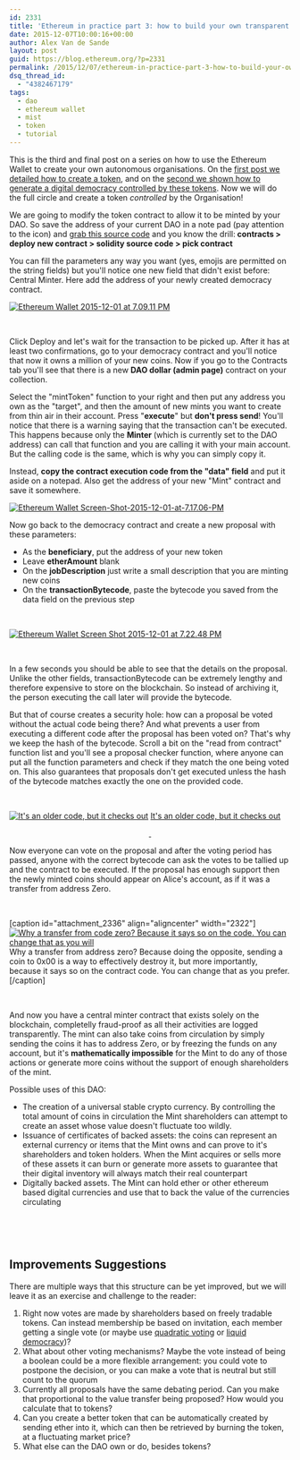 ```yaml
---
id: 2331
title: 'Ethereum in practice part 3: how to build your own transparent bank on the blockchain'
date: 2015-12-07T10:00:16+00:00
author: Alex Van de Sande
layout: post
guid: https://blog.ethereum.org/?p=2331
permalink: /2015/12/07/ethereum-in-practice-part-3-how-to-build-your-own-transparent-bank-on-the-blockchain/
dsq_thread_id:
  - "4382467179"
tags:
  - dao
  - ethereum wallet
  - mist
  - token
  - tutorial
---
```

This is the third and final post on a series on how to use the Ethereum Wallet to create your own autonomous organisations. On the <a href="https://blog.ethereum.org/2015/12/03/how-to-build-your-own-cryptocurrency/" target="_blank">first post we detailed how to create a token</a>, and on the <a href="https://blog.ethereum.org/2015/12/04/ethereum-in-practice-part-2-how-to-build-a-better-democracy-in-under-a-100-lines-of-code/" target="_blank">second we shown how to generate a digital democracy controlled by these tokens</a>. Now we will do the full circle and create a token <em>controlled</em> by the Organisation!

We are going to modify the token contract to allow it to be minted by your DAO. So save the address of your current DAO in a note pad (pay attention to the icon) and <a href="http://chriseth.github.io/browser-solidity/?gist=1e8ebf35ff1fd48aca46" target="_blank">grab this source code</a> and you know the drill:<strong> contracts &gt; deploy new contract &gt; solidity source code &gt; pick contract</strong>

You can fill the parameters any way you want (yes, emojis are permitted on the string fields) but you'll notice one new field that didn't exist before: Central Minter. Here add the address of your newly created democracy contract.

<a href="https://blog.ethereum.org/wp-content/uploads/2015/12/Screen-Shot-2015-12-01-at-7.09.11-PM.png"><img src="https://blog.ethereum.org/wp-content/uploads/2015/12/Screen-Shot-2015-12-01-at-7.09.11-PM.png" alt="Ethereum Wallet 2015-12-01 at 7.09.11 PM"/></a>

&nbsp;

Click Deploy and let's wait for the transaction to be picked up. After it has at least two confirmations, go to your democracy contract and you'll notice that now it owns a million of your new coins. Now if you go to the Contracts tab you'll see that there is a new <strong>DAO dollar (admin page)</strong> contract on your collection.

Select the "mintToken" function to your right and then put any address you own as the "target", and then the amount of new mints you want to create from thin air in their account. Press "<strong>execute</strong>" but <strong>don't press send</strong>! You'll notice that there is a warning saying that the transaction can't be executed. This happens because only the <strong>Minter </strong>(which is currently set to the DAO address) can call that function and you are calling it with your main account. But the calling code is the same, which is why you can simply copy it.

Instead, <strong>copy the contract execution code from the "data" field</strong> and put it aside on a notepad. Also get the address of your new "Mint" contract and save it somewhere.

<a href="https://blog.ethereum.org/wp-content/uploads/2015/12/Screen-Shot-2015-12-01-at-7.17.06-PM.png"><img src="https://blog.ethereum.org/wp-content/uploads/2015/12/Screen-Shot-2015-12-01-at-7.17.06-PM.png" alt="Ethereum Wallet Screen-Shot-2015-12-01-at-7.17.06-PM" /></a>

Now go back to the democracy contract and create a new proposal with these parameters:
<ul>
	<li>As the <strong>beneficiary</strong>, put the address of your new token</li>
	<li>Leave <strong>etherAmount</strong> blank</li>
	<li>On the <strong>jobDescription</strong> just write a small description that you are minting new coins</li>
	<li>On the <strong>transactionBytecode</strong>, paste the bytecode you saved from the data field on the previous step</li>
</ul>
&nbsp;

<a href="https://blog.ethereum.org/wp-content/uploads/2015/12/Screen-Shot-2015-12-01-at-7.22.48-PM.png"><img src="https://blog.ethereum.org/wp-content/uploads/2015/12/Screen-Shot-2015-12-01-at-7.22.48-PM.png" alt="Ethereum Wallet Screen Shot 2015-12-01 at 7.22.48 PM" /></a>

&nbsp;

In a few seconds you should be able to see that the details on the proposal. Unlike the other fields, transactionBytecode can be extremely lengthy and therefore expensive to store on the blockchain. So instead of archiving it, the person executing the call later will provide the bytecode.

But that of course creates a security hole: how can a proposal be voted without the actual code being there? And what prevents a user from executing a different code after the proposal has been voted on? That's why we keep the hash of the bytecode. Scroll a bit on the "read from contract" function list and you'll see a proposal checker function, where anyone can put all the function parameters and check if they match the one being voted on. This also guarantees that proposals don't get executed unless the hash of the bytecode matches exactly the one on the provided code.

&nbsp;

<a href="https://blog.ethereum.org/wp-content/uploads/2015/12/Screen-Shot-2015-12-02-at-11.51.50-AM.png"><img src="https://blog.ethereum.org/wp-content/uploads/2015/12/Screen-Shot-2015-12-02-at-11.51.50-AM.png" alt="It's an older code, but it checks out"  /></a> <a href="https://www.youtube.com/watch?v=4HJ-Y8YTo8Q" target="_blank">
It's an older code, but it checks out</a>

<p style="text-align: center;"><a href="https://www.youtube.com/watch?v=4HJ-Y8YTo8Q" target="_blank"> </a></p>
Now everyone can vote on the proposal and after the voting period has passed, anyone with the correct bytecode can ask the votes to be tallied up and the contract to be executed. If the proposal has enough support then the newly minted coins should appear on Alice's account, as if it was a transfer from address Zero.

&nbsp;

[caption id="attachment_2336" align="aligncenter" width="2322"]<a href="https://blog.ethereum.org/wp-content/uploads/2015/12/Screen-Shot-2015-12-02-at-12.02.43-PM.png"><img src="https://blog.ethereum.org/wp-content/uploads/2015/12/Screen-Shot-2015-12-02-at-12.02.43-PM.png" alt="Why a transfer from code zero? Because it says so on the code. You can change that as you will" /></a> Why a transfer from address zero? Because doing the opposite, sending a coin to 0x00 is a way to effectively destroy it, but more importantly, because it says so on the contract code. You can change that as you prefer.[/caption]

&nbsp;

And now you have a central minter contract that exists solely on the blockchain, completelly fraud-proof as all their activities are logged transparently. The mint can also take coins from circulation by simply sending the coins it has to address Zero, or by freezing the funds on any account, but it's <strong>mathematically impossible</strong> for the Mint to do any of those actions or generate more coins without the support of enough shareholders of the mint.

Possible uses of this DAO:
<ul>
	<li>The creation of a universal stable crypto currency. By controlling the total amount of coins in circulation the Mint shareholders can attempt to create an asset whose value doesn't fluctuate too wildly.</li>
	<li>Issuance of certificates of backed assets: the coins can represent an external currency or items that the Mint owns and can prove to it's shareholders and token holders. When the Mint acquires or sells more of these assets it can burn or generate more assets to guarantee that their digital inventory will always match their real counterpart</li>
	<li>Digitally backed assets. The Mint can hold ether or other ethereum based digital currencies and use that to back the value of the currencies circulating</li>
</ul>
&nbsp;

&nbsp;
<h2>Improvements Suggestions</h2>
There are multiple ways that this structure can be yet improved, but we will leave it as an exercise and challenge to the reader:
<ol>
	<li>Right now votes are made by shareholders based on freely tradable tokens. Can instead membership be based on invitation, each member getting a single vote (or maybe use <a href="http://ericposner.com/quadratic-voting/">quadratic voting</a> or <a href="https://en.wikipedia.org/wiki/Delegative_democracy">liquid democracy</a>)?</li>
	<li>What about other voting mechanisms? Maybe the vote instead of being a boolean could be a more flexible arrangement: you could vote to postpone the decision, or you can make a vote that is neutral but still count to the quorum</li>
	<li>Currently all proposals have the same debating period. Can you make that proportional to the value transfer being proposed? How would you calculate that to tokens?</li>
	<li>Can you create a better token that can be automatically created by sending ether into it, which can then be retrieved by burning the token, at a fluctuating market price?</li>
	<li>What else can the DAO own or do, besides tokens?</li>
</ol>
&nbsp;
